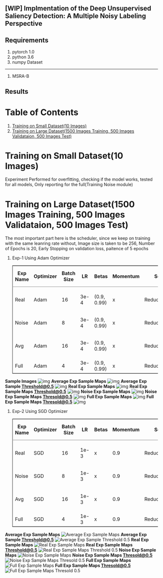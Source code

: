 ## [WIP] Implmentation of the Deep Unsupervised Saliency Detection: A Multiple Noisy Labeling Perspective
Requirements
---
1. pytorch 1.0
2. python 3.6
3. numpy
Dataset
---
1. MSRA-B

Results
---

# Table of Contents

1.  [Training on Small Dataset(10 Images)](#orgbc7573f)
2.  [Training on Large Dataset(1500 Images Training, 500 Images Validataion, 500 Images Test)](#org3fc0cdd)



<a id="orgbc7573f"></a>

# Training on Small Dataset(10 Images)

Experiment Performed for overfitting, checking if the model works, tested for
all models, Only reporting for the full(Training Noise module)


<a id="org3fc0cdd"></a>

# Training on Large Dataset(1500 Images Training, 500 Images Validataion, 500 Images Test)

The most important part here is the scheduler, since we keep on training with
the same leanring rate without,
Image size is taken to be 256, Number of Epochs is 20, Early Stopping on
validation loss, paitence of 5 epochs

1.  Exp-1 Using Adam Optimizer

    <table border="2" cellspacing="0" cellpadding="6" rules="groups" frame="hsides">


    <colgroup>
    <col  class="org-left" />

    <col  class="org-left" />

    <col  class="org-right" />

    <col  class="org-right" />

    <col  class="org-left" />

    <col  class="org-left" />

    <col  class="org-left" />

    <col  class="org-left" />

    <col  class="org-right" />

    <col  class="org-right" />

    <col  class="org-right" />

    <col  class="org-right" />

    <col  class="org-right" />

    <col  class="org-right" />

    <col  class="org-right" />

    <col  class="org-right" />

    <col  class="org-right" />
    </colgroup>
    <thead>
    <tr>
    <th scope="col" class="org-left">Exp Name</th>
    <th scope="col" class="org-left">Optimizer</th>
    <th scope="col" class="org-right">Batch Size</th>
    <th scope="col" class="org-right">LR</th>
    <th scope="col" class="org-left">Betas</th>
    <th scope="col" class="org-left">Momentum</th>
    <th scope="col" class="org-left">Scheduler</th>
    <th scope="col" class="org-left">Notes</th>
    <th scope="col" class="org-right">Decay Factor</th>
    <th scope="col" class="org-right">Paitence</th>
    <th scope="col" class="org-right">THRESHOLD</th>
    <th scope="col" class="org-right">MIN<sub>LR</sub></th>
    <th scope="col" class="org-right">COOLDOWN</th>
    <th scope="col" class="org-right">Recall-Test</th>
    <th scope="col" class="org-right">Precision-Test</th>
    <th scope="col" class="org-right">F1-Test</th>
    <th scope="col" class="org-right">MAE-TEST</th>
    </tr>
    </thead>

    <tbody>
    <tr>
    <td class="org-left">Real</td>
    <td class="org-left">Adam</td>
    <td class="org-right">16</td>
    <td class="org-right">3e-4</td>
    <td class="org-left">(0.9, 0.99)</td>
    <td class="org-left">x</td>
    <td class="org-left">ReduceLROnPlateu</td>
    <td class="org-left">Label is the ground truth</td>
    <td class="org-right">0.9</td>
    <td class="org-right">1</td>
    <td class="org-right">1e-4</td>
    <td class="org-right">1e-16</td>
    <td class="org-right">1</td>
    <td class="org-right">0.5023</td>
    <td class="org-right">0.9622</td>
    <td class="org-right">0.66</td>
    <td class="org-right">0.035</td>
    </tr>


    <tr>
    <td class="org-left">Noise</td>
    <td class="org-left">Adam</td>
    <td class="org-right">8</td>
    <td class="org-right">3e-4</td>
    <td class="org-left">(0.9, 0.99)</td>
    <td class="org-left">x</td>
    <td class="org-left">ReduceLROnPlateu</td>
    <td class="org-left">Use all Noise labesl</td>
    <td class="org-right">0.9</td>
    <td class="org-right">1</td>
    <td class="org-right">1e-4</td>
    <td class="org-right">1e-16</td>
    <td class="org-right">1</td>
    <td class="org-right">0.793</td>
    <td class="org-right">0.946</td>
    <td class="org-right">0.862</td>
    <td class="org-right">0.028</td>
    </tr>


    <tr>
    <td class="org-left">Avg</td>
    <td class="org-left">Adam</td>
    <td class="org-right">16</td>
    <td class="org-right">3e-4</td>
    <td class="org-left">(0.9, 0.99)</td>
    <td class="org-left">x</td>
    <td class="org-left">ReduceLROnPlateu</td>
    <td class="org-left">Use Avg of Noise Labels</td>
    <td class="org-right">0.9</td>
    <td class="org-right">1</td>
    <td class="org-right">1e-4</td>
    <td class="org-right">1e-16</td>
    <td class="org-right">1</td>
    <td class="org-right">0.802</td>
    <td class="org-right">0.907</td>
    <td class="org-right">0.851</td>
    <td class="org-right">0.041</td>
    </tr>


    <tr>
    <td class="org-left">Full</td>
    <td class="org-left">Adam</td>
    <td class="org-right">4</td>
    <td class="org-right">3e-4</td>
    <td class="org-left">(0.9, 0.99)</td>
    <td class="org-left">x</td>
    <td class="org-left">ReduceLROnPlateu</td>
    <td class="org-left">Full Training</td>
    <td class="org-right">0.9</td>
    <td class="org-right">1</td>
    <td class="org-right">1e-4</td>
    <td class="org-right">1e-16</td>
    <td class="org-right">1</td>
    <td class="org-right">0.841</td>
    <td class="org-right">0.857</td>
    <td class="org-right">0.848</td>
    <td class="org-right">0.036</td>
    </tr>
    </tbody>
    </table>
**Sample Images**
![img](./results/samples/images.png "Samples Images")
**Average Exp Sample Maps**
![img](./results/adam_exp/samples/adam_avg_nb.png "Average Exp Sample Maps")
**Average Exp Sample Threshold@0.5**
![img](./results/adam_exp/samples/adam_avg.png "Average Exp Sample Threshold 0.5")
**Real Exp Sample Maps**
![img](./results/adam_exp/samples/adam_real_nb.png "Real Exp Sample Maps")
**Real Exp Sample Maps Threshold@0.5**
![img](./results/adam_exp/samples/adam_real.png "Real Exp Sample Maps Threshold 0.5")
**Noise Exp Sample Maps**
![img](./results/adam_exp/samples/adam_noise_nb.png "Noise Exp Sample Maps")
**Noise Exp Sample Maps Thresold@0.5**
![img](./results/adam_exp/samples/adam_noise.png "Noise Exp Sample Maps Thresold 0.5")
**Full Exp Sample Maps**
![img](./results/adam_exp/samples/adam_full_nb.png "Full Exp Sample Maps")
**Full Exp Sample Maps Thresold@0.5**
![img](./results/adam_exp/samples/adam_full.png "Full Exp Sample Maps Thresold 0.5")

1.  Exp-2 Using SGD Optimizer

    <table border="2" cellspacing="0" cellpadding="6" rules="groups" frame="hsides">


    <colgroup>
    <col  class="org-left" />

    <col  class="org-left" />

    <col  class="org-right" />

    <col  class="org-right" />

    <col  class="org-left" />

    <col  class="org-right" />

    <col  class="org-left" />

    <col  class="org-left" />

    <col  class="org-right" />

    <col  class="org-right" />

    <col  class="org-right" />

    <col  class="org-right" />

    <col  class="org-right" />

    <col  class="org-right" />

    <col  class="org-right" />

    <col  class="org-right" />

    <col  class="org-right" />
    </colgroup>
    <thead>
    <tr>
    <th scope="col" class="org-left">Exp Name</th>
    <th scope="col" class="org-left">Optimizer</th>
    <th scope="col" class="org-right">Batch Size</th>
    <th scope="col" class="org-right">LR</th>
    <th scope="col" class="org-left">Betas</th>
    <th scope="col" class="org-right">Momentum</th>
    <th scope="col" class="org-left">Scheduler</th>
    <th scope="col" class="org-left">Notes</th>
    <th scope="col" class="org-right">Decay Factor</th>
    <th scope="col" class="org-right">Paitence</th>
    <th scope="col" class="org-right">THRESHOLD</th>
    <th scope="col" class="org-right">MIN<sub>LR</sub></th>
    <th scope="col" class="org-right">COOLDOWN</th>
    <th scope="col" class="org-right">Recall-Test</th>
    <th scope="col" class="org-right">Precision-Test</th>
    <th scope="col" class="org-right">F1-Test</th>
    <th scope="col" class="org-right">MAE-TEST</th>
    </tr>
    </thead>

    <tbody>
    <tr>
    <td class="org-left">Real</td>
    <td class="org-left">SGD</td>
    <td class="org-right">16</td>
    <td class="org-right">1e-3</td>
    <td class="org-left">x</td>
    <td class="org-right">0.9</td>
    <td class="org-left">ReduceLROnPlateu</td>
    <td class="org-left">Label is the ground truth</td>
    <td class="org-right">0.9</td>
    <td class="org-right">1</td>
    <td class="org-right">1e-4</td>
    <td class="org-right">1e-16</td>
    <td class="org-right">1</td>
    <td class="org-right">0.865</td>
    <td class="org-right">0.907</td>
    <td class="org-right">0.885</td>
    <td class="org-right">0.032</td>
    </tr>


    <tr>
    <td class="org-left">Noise</td>
    <td class="org-left">SGD</td>
    <td class="org-right">8</td>
    <td class="org-right">1e-3</td>
    <td class="org-left">x</td>
    <td class="org-right">0.9</td>
    <td class="org-left">ReduceLROnPlateu</td>
    <td class="org-left">Use all Noise labesl</td>
    <td class="org-right">0.9</td>
    <td class="org-right">1</td>
    <td class="org-right">1e-4</td>
    <td class="org-right">1e-16</td>
    <td class="org-right">1</td>
    <td class="org-right">0.620</td>
    <td class="org-right">0.820</td>
    <td class="org-right">0.706</td>
    <td class="org-right">0.044</td>
    </tr>


    <tr>
    <td class="org-left">Avg</td>
    <td class="org-left">SGD</td>
    <td class="org-right">16</td>
    <td class="org-right">1e-3</td>
    <td class="org-left">x</td>
    <td class="org-right">0.9</td>
    <td class="org-left">ReduceLROnPlateu</td>
    <td class="org-left">Use Avg of Noise Labels</td>
    <td class="org-right">0.9</td>
    <td class="org-right">1</td>
    <td class="org-right">1e-4</td>
    <td class="org-right">1e-16</td>
    <td class="org-right">1</td>
    <td class="org-right">0.934</td>
    <td class="org-right">0.639</td>
    <td class="org-right">0.758</td>
    <td class="org-right">0.058</td>
    </tr>


    <tr>
    <td class="org-left">Full</td>
    <td class="org-left">SGD</td>
    <td class="org-right">4</td>
    <td class="org-right">1e-3</td>
    <td class="org-left">x</td>
    <td class="org-right">0.9</td>
    <td class="org-left">ReduceLROnPlateu</td>
    <td class="org-left">Full Training</td>
    <td class="org-right">0.9</td>
    <td class="org-right">1</td>
    <td class="org-right">1e-4</td>
    <td class="org-right">1e-16</td>
    <td class="org-right">1</td>
    <td class="org-right">0.825</td>
    <td class="org-right">0.795</td>
    <td class="org-right">0.809</td>
    <td class="org-right">0.027</td>
    </tr>
    </tbody>
    </table>

**Average Exp Sample Maps**
![Average Exp Sample Maps](./results/sgd_exp/samples/sgd_avg_nb.png "Average Exp Sample Maps")
**Average Exp Sample Threshold@0.5**
![Average Exp Sample Threshold 0.5](./results/sgd_exp/samples/sgd_avg.png "Average Exp Sample Threshold 0.5")
**Real Exp Sample Maps**
![Real Exp Sample Maps](./results/sgd_exp/samples/sgd_real_nb.png "Real Exp Sample Maps")
**Real Exp Sample Maps Threshold@0.5**
![Real Exp Sample Maps Threshold 0.5](./results/sgd_exp/samples/sgd_real.png "Real Exp Sample Maps Threshold 0.5")
**Noise Exp Sample Maps**
![Noise Exp Sample Maps](./results/sgd_exp/samples/sgd_noise_nb.png "Noise Exp Sample Maps")
**Noise Exp Sample Maps Thresold@0.5**
![Noise Exp Sample Maps Thresold 0.5](./results/sgd_exp/samples/sgd_noise.png "Noise Exp Sample Maps Thresold 0.5")
**Full Exp Sample Maps**
![Full Exp Sample Maps](./results/sgd_exp/samples/sgd_full_nb.png "Full Exp Sample Maps")
**Full Exp Sample Maps Thresold@0.5**
![Full Exp Sample Maps Thresold 0.5](./results/sgd_exp/samples/sgd_full.png "Full Exp Sample Maps Thresold 0.5")

